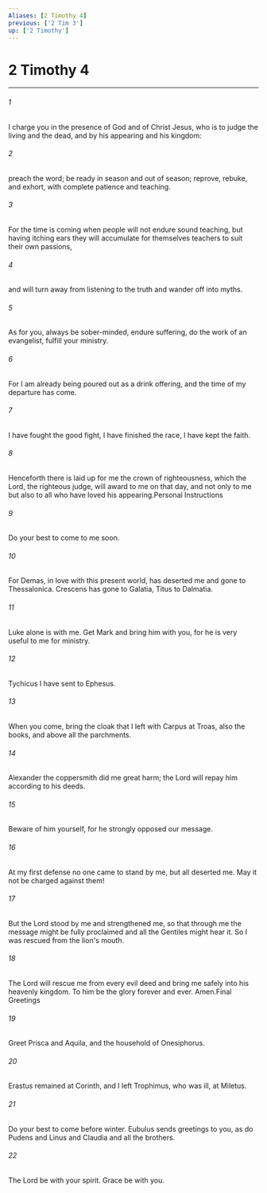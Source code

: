 ```yaml
---
Aliases: [2 Timothy 4]
previous: ['2 Tim 3']
up: ['2 Timothy']
---
```

# 2 Timothy 4

***

 

###### 1 
I charge you in the presence of God and of Christ Jesus, who is to judge the living and the dead, and by his appearing and his kingdom: 
 

###### 2 
preach the word; be ready in season and out of season; reprove, rebuke, and exhort, with complete patience and teaching. 
 

###### 3 
For the time is coming when people will not endure sound teaching, but having itching ears they will accumulate for themselves teachers to suit their own passions, 
 

###### 4 
and will turn away from listening to the truth and wander off into myths. 
 

###### 5 
As for you, always be sober-minded, endure suffering, do the work of an evangelist, fulfill your ministry.
 
 

###### 6 
For I am already being poured out as a drink offering, and the time of my departure has come. 
 

###### 7 
I have fought the good fight, I have finished the race, I have kept the faith. 
 

###### 8 
Henceforth there is laid up for me the crown of righteousness, which the Lord, the righteous judge, will award to me on that day, and not only to me but also to all who have loved his appearing.Personal Instructions
 
 

###### 9 
Do your best to come to me soon. 
 

###### 10 
For Demas, in love with this present world, has deserted me and gone to Thessalonica. Crescens has gone to Galatia, Titus to Dalmatia. 
 

###### 11 
Luke alone is with me. Get Mark and bring him with you, for he is very useful to me for ministry. 
 

###### 12 
Tychicus I have sent to Ephesus. 
 

###### 13 
When you come, bring the cloak that I left with Carpus at Troas, also the books, and above all the parchments. 
 

###### 14 
Alexander the coppersmith did me great harm; the Lord will repay him according to his deeds. 
 

###### 15 
Beware of him yourself, for he strongly opposed our message. 
 

###### 16 
At my first defense no one came to stand by me, but all deserted me. May it not be charged against them! 
 

###### 17 
But the Lord stood by me and strengthened me, so that through me the message might be fully proclaimed and all the Gentiles might hear it. So I was rescued from the lion's mouth. 
 

###### 18 
The Lord will rescue me from every evil deed and bring me safely into his heavenly kingdom. To him be the glory forever and ever. Amen.Final Greetings
 
 

###### 19 
Greet Prisca and Aquila, and the household of Onesiphorus. 
 

###### 20 
Erastus remained at Corinth, and I left Trophimus, who was ill, at Miletus. 
 

###### 21 
Do your best to come before winter. Eubulus sends greetings to you, as do Pudens and Linus and Claudia and all the brothers.
 
 

###### 22 
The Lord be with your spirit. Grace be with you.
 
